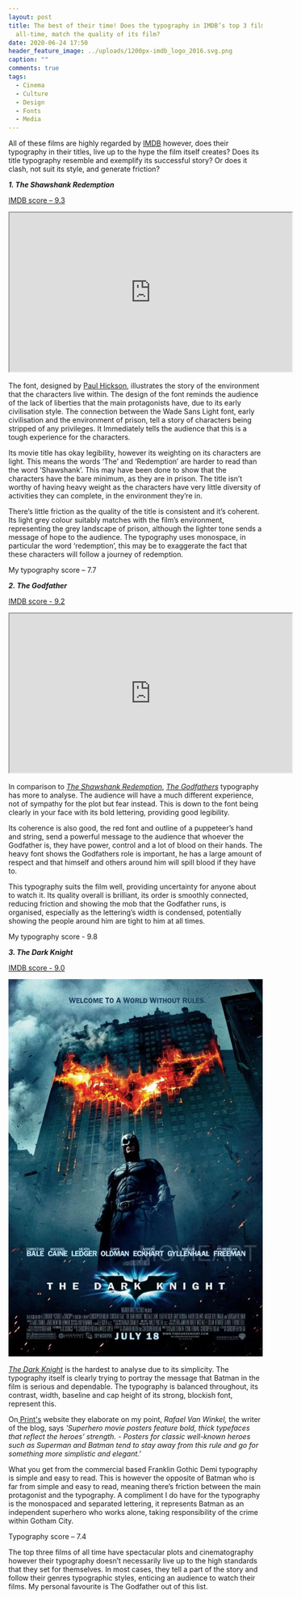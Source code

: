 ```yaml
---
layout: post
title: The best of their time! Does the typography in IMDB’s top 3 films of
  all-time, match the quality of its film?
date: 2020-06-24 17:50
header_feature_image: ../uploads/1200px-imdb_logo_2016.svg.png
caption: ""
comments: true
tags:
  - Cinema
  - Culture
  - Design
  - Fonts
  - Media
---
```

All of these films are highly regarded by [IMDB](https://www.imdb.com) however, does their typography in their titles, live up to the hype the film itself creates? Does its title typography resemble and exemplify its successful story? Or does it clash, not suit its style, and generate friction?

***1. The Shawshank Redemption*** 

[IMDB score – 9.3](https://www.imdb.com/title/tt0111161/)

<div class="video-box"><iframe width="560" height="315" src="https://www.youtube.com/embed/S32h0-sthaI?rel=0" allow="accelerometer; autoplay; encrypted-media; gyroscope; picture-in-picture" allowfullscreen></iframe></div>

The font, designed by [Paul Hickson](https://fontmeme.com/the-shawshank-redemption-font/), illustrates the story of the environment that the characters live within. The design of the font reminds the audience of the lack of liberties that the main protagonists have, due to its early civilisation style. The connection between the Wade Sans Light font, early civilisation and the environment of prison, tell a story of characters being stripped of any privileges. It Immediately tells the audience that this is a tough experience for the characters.

Its movie title has okay legibility, however its weighting on its characters are light. This means the words ‘The’ and ‘Redemption’ are harder to read than the word ‘Shawshank’. This may have been done to show that the characters have the bare minimum, as they are in prison. The title isn’t worthy of having heavy weight as the characters have very little diversity of activities they can complete, in the environment they’re in.

There’s little friction as the quality of the title is consistent and it’s coherent. Its light grey colour suitably matches with the film’s environment, representing the grey landscape of prison, although the lighter tone sends a message of hope to the audience. The typography uses monospace, in particular the word ‘redemption’, this may be to exaggerate the fact that these characters will follow a journey of redemption.

My typography score – 7.7

***2. The Godfather*** 

[IMDB score - 9.2](https://www.imdb.com/title/tt0068646/?ref_=fn_al_tt_1)

<div class="video-box"><iframe width="560" height="315" src="https://www.youtube.com/embed/c5M6L6L_ksU?rel=0" allow="accelerometer; autoplay; encrypted-media; gyroscope; picture-in-picture" allowfullscreen></iframe></div>

In comparison to *[The Shawshank Redemption](https://en.wikipedia.org/wiki/The_Shawshank_Redemption)*, *[The Godfathers](https://www.imdb.com/title/tt0068646/)* typography has more to analyse. The audience will have a much different experience, not of sympathy for the plot but fear instead. This is down to the font being clearly in your face with its bold lettering, providing good legibility.

Its coherence is also good, the red font and outline of a puppeteer’s hand and string, send a powerful message to the audience that whoever the Godfather is, they have power, control and a lot of blood on their hands. The heavy font shows the Godfathers role is important, he has a large amount of respect and that himself and others around him will spill blood if they have to.

This typography suits the film well, providing uncertainty for anyone about to watch it. Its quality overall is brilliant, its order is smoothly connected, reducing friction and showing the mob that the Godfather runs, is organised, especially as the lettering’s width is condensed, potentially showing the people around him are tight to him at all times.

My typography score - 9.8

***3. The Dark Knight*** 

[IMDB score - 9.0](https://www.imdb.com/chart/top/)

![](../uploads/919541765_o.jpg "Picture via Ebay")

*[The Dark Knight](https://en.wikipedia.org/wiki/The_Dark_Knight_(film))* is the hardest to analyse due to its simplicity. The typography itself is clearly trying to portray the message that Batman in the film is serious and dependable. The typography is balanced throughout, its contrast, width, baseline and cap height of its strong, blockish font, represent this.

On[ Print's](https://www.printmag.com/post/typography-movie-poster-design) website they elaborate on my point, *Rafael Van Winkel,* the writer of the blog, says *'Superhero movie posters feature bold, thick typefaces that reflect the heroes’ strength. - Posters for classic well-known heroes such as Superman and Batman tend to stay away from this rule and go for something more simplistic and elegant.'*

What you get from the commercial based Franklin Gothic Demi typography is simple and easy to read. This is however the opposite of Batman who is far from simple and easy to read, meaning there’s friction between the main protagonist and the typography. A compliment I do have for the typography is the monospaced and separated lettering, it represents Batman as an independent superhero who works alone, taking responsibility of the crime within Gotham City.

Typography score – 7.4

The top three films of all time have spectacular plots and cinematography however their typography doesn’t necessarily live up to the high standards that they set for themselves. In most cases, they tell a part of the story and follow their genres typographic styles, enticing an audience to watch their films. My personal favourite is The Godfather out of this list.
